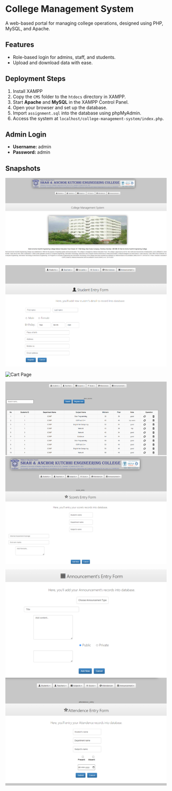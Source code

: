 # College Management System  

A web-based portal for managing college operations, designed using PHP, MySQL, and Apache.  

## Features  
- Role-based login for admins, staff, and students.  
- Upload and download data with ease.  

## Deployment Steps  
1. Install XAMPP  
2. Copy the `CMS` folder to the `htdocs` directory in XAMPP.  
3. Start **Apache** and **MySQL** in the XAMPP Control Panel.  
4. Open your browser and set up the database.  
5. Import `assignment.sql` into the database using phpMyAdmin.  
6. Access the system at `localhost/college-management-system/index.php`.  

## Admin Login  
- **Username:** admin  
- **Password:** admin  

## Snapshots

![Home Page](snapshots/homepage.png)  

![Cart Page](snapshots/student_entry.png)  

![Cart Page](snapshots/techer_entry.png)  

![Cart Page](snapshots/view_score.png)  
![Cart Page](snapshots/score.png)  

![Cart Page](snapshots/ann.png)  
![Cart Page](snapshots/attendence.png)  


